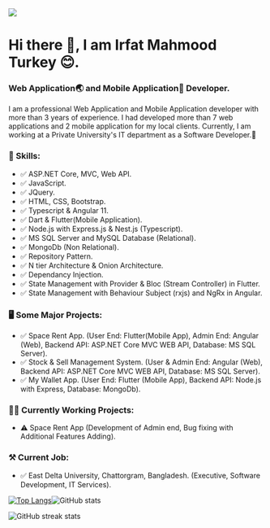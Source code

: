 <img src="https://media.licdn.com/dms/image/D5616AQHoorJ0GpCmFg/profile-displaybackgroundimage-shrink_350_1400/0/1703509258096?e=1709164800&v=beta&t=oYIR7XVftDA-4qDBqBIu-5iJhCqoPKpMf9ejLQZguWo"/>
<h1>Hi there 👋, I am Irfat Mahmood Turkey 😊.</h1> 
<h3>Web Application🌏 and Mobile Application📱 Developer.</h3>

I am a professional Web Application and Mobile Application developer with more than 3 years of experience. I had developed more than 7 web applications and 2 mobile application for my local clients. Currently, I am working at a Private University's IT department as a Software Developer.🙂

### 🤹 Skills:
- ✅ ASP.NET Core, MVC, Web API.
- ✅ JavaScript. 
- ✅ JQuery. 
- ✅ HTML, CSS, Bootstrap. 
- ✅ Typescript & Angular 11.
- ✅ Dart & Flutter(Mobile Application).
- ✅ Node.js with Express.js & Nest.js (Typescript).
- ✅ MS SQL Server and MySQL Database (Relational).
- ✅ MongoDb (Non Relational).
- ✅ Repository Pattern.
- ✅ N tier Architecture & Onion Architecture.
- ✅ Dependancy Injection.
- ✅ State Management with Provider & Bloc (Stream Controller) in Flutter.
- ✅ State Management with Behaviour Subject (rxjs) and NgRx in Angular.

### 🖥️ Some Major Projects:
- ✅ Space Rent App. (User End: Flutter(Mobile App), Admin End: Angular (Web), Backend API: ASP.NET Core MVC WEB API, Database: MS SQL Server).
- ✅ Stock & Sell Management System. (User & Admin End: Angular (Web), Backend API: ASP.NET Core MVC WEB API, Database: MS SQL Server).
- ✅ My Wallet App. (User End: Flutter (Mobile App), Backend API: Node.js with Express, Database: MongoDb).
  
### 🏃‍♂️ Currently Working Projects:
- ⚠️ Space Rent App (Development of Admin end, Bug fixing with Additional Features Adding).

### ⚒️ Current Job:
- ✅ East Delta University, Chattorgram, Bangladesh. (Executive, Software Development, IT Services).

[![Top Langs](https://github-readme-stats.vercel.app/api/top-langs/?username=IrfatMahmoodTurkey)](https://github.com/anuraghazra/github-readme-stats)![GitHub stats](https://github-readme-stats.vercel.app/api?username=IrfatMahmoodTurkey&show_icons=true&count_private=true)  
 
![GitHub streak stats](https://streak-stats.demolab.com/?user=IrfatMahmoodTurkey) 
